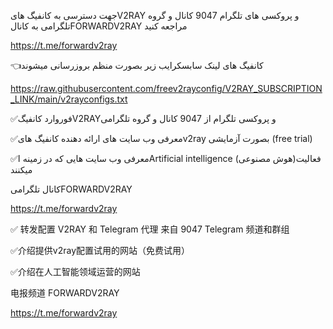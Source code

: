 
جهت دسترسی به کانفیگ هایV2RAY و پروکسی های تلگرام 9047 کانال و گروه تلگرامی به کانالFORWARDV2RAY مراجعه کنید

https://t.me/forwardv2ray



👈کانفیگ های لینک سابسکرایب زیر  بصورت منظم بروزرسانی میشوند

https://raw.githubusercontent.com/freev2rayconfig/V2RAY_SUBSCRIPTION_LINK/main/v2rayconfigs.txt



✅فوروارد کانفیگV2RAYو پروکسی تلگرام 
از 9047 کانال و گروه تلگرامی 

✅معرفی وب سایت های ارائه دهنده کانفیگ هایv2ray بصورت آزمایشی (free trial)

✅معرفی  وب سایت هایی که در زمینه  اArtificial intelligence (هوش مصنوعی)فعالیت میکنند


کانال تلگرامیFORWARDV2RAY

https://t.me/forwardv2ray


✅ 转发配置 V2RAY 和 Telegram 代理
来自 9047 Telegram 频道和群组

✅介绍提供v2ray配置试用的网站（免费试用）

✅介绍在人工智能领域运营的网站


电报频道 FORWARDV2RAY

https://t.me/forwardv2ray
